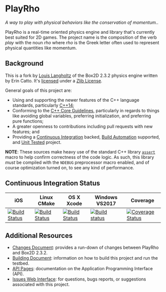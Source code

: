 # PlayRho

*A way to play with physical behaviors like the conservation of momentum.*.

PlayRho is a real-time oriented physics engine and library that's currently best suited for
2D games. The project name is the composition of the verb *play* with the noun *rho* where
*rho* is the Greek letter often used to represent physical quantities like momentum.

## Background

This is a fork by [Louis Langholtz](https://github.com/louis-langholtz)
of the Box2D 2.3.2 physics engine written by Erin Catto. It's
[licensed](LICENSE.txt) under a [Zlib License](https://opensource.org/licenses/Zlib).

General goals of this project are:
- Using and supporting the newer features of the C++ language standards, particularly [C++14](https://en.wikipedia.org/wiki/C%2B%2B14);
- Conforming to the [C++ Core Guidelines](https://github.com/isocpp/CppCoreGuidelines/blob/master/CppCoreGuidelines.md),
  particularly in regards to things like avoiding global variables,
  preferring initialization, and preferring pure functions;
- A greater openness to contributions including pull requests with new features; and
- Providing a [Continuous Integration](https://en.wikipedia.org/wiki/Continuous_integration)
  backed, [Build Automation](https://en.wikipedia.org/wiki/Build_automation) supported, and
  [Unit Tested](https://en.wikipedia.org/wiki/Unit_testing) project.

**NOTE**: These sources make heavy use of the standard C++ library
[`assert`](http://en.cppreference.com/w/cpp/error/assert) macro to help confirm
correctness of the code logic. As such, this library *must* be compiled with
the `NDEBUG` preprocessor macro enabled, and of course optimization turned on,
to see any kind of performance.

## Continuous Integration Status

|iOS|Linux CMake|OS X Xcode|Windows VS2017|Coverage|
|---|-----------|----------|--------------|--------|
|[![Build Status](https://travis-ci.org/louis-langholtz/PlayRho.svg?branch=iosfoo)](https://travis-ci.org/louis-langholtz/PlayRho)|[![Build Status](https://travis-ci.org/louis-langholtz/PlayRho.svg?branch=master)](https://travis-ci.org/louis-langholtz/PlayRho)|[![Build Status](https://travis-ci.org/louis-langholtz/PlayRho.svg?branch=macosxfoo)](https://travis-ci.org/louis-langholtz/PlayRho)|[![Build status](https://ci.appveyor.com/api/projects/status/buoix7kumafgsjtu/branch/master?svg=true)](https://ci.appveyor.com/project/louis-langholtz/playrho/branch/master)|[![Coverage Status](https://coveralls.io/repos/github/louis-langholtz/PlayRho/badge.svg?branch=master)](https://coveralls.io/github/louis-langholtz/PlayRho?branch=master)|

## Additional Resources

- [Changes Document](Changes.md):
  provides a run-down of changes between PlayRho and Box2D 2.3.2.
- [Building Document](INSTALL.md):
  information on how to build this project and run the testbed.
- [API Pages](http://louis-langholtz.github.io/PlayRho/API/index.html): documentation on the Application Programming Interface (API).
- [Issues Web Interface](https://github.com/louis-langholtz/PlayRho/issues):
  for questions, bugs reports, or suggestions associated with this project.
